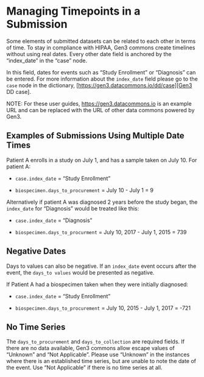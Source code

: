 # Managing Timepoints in a Submission

Some elements of submitted datasets can be related to each other in terms of time. To stay in compliance with HIPAA, Gen3 commons create timelines without using real dates. Every other date field is anchored by the “index_date” in the “case” node.

In this field, dates for events such as “Study Enrollment” or “Diagnosis” can be entered. For more information about the `index_date` field please go to the `case` node in the dictionary, [https://gen3.datacommons.io/dd/case][Gen3 DD case].

   NOTE: For these user guides, https://gen3.datacommons.io is an example URL and can be replaced with the URL of other data commons powered by Gen3.

## Examples of Submissions Using Multiple Date Times
Patient A enrolls in a study on July 1, and has a sample taken on July 10. For patient A:

* `case.index_date` = “Study Enrollment”

* `biospecimen.days_to_procurement` = July 10 - July 1 = 9

Alternatively if patient A was diagnosed 2 years before the study began, the `index_date` for “Diagnosis” would be treated like this:

* `case.index_date` = “Diagnosis”

* `biospecimen.days_to_procurment` = July 10, 2017 - July 1, 2015 = 739

## Negative Dates
Days to values can also be negative. If an `index_date` event occurs after the event, the `days_to values` would be presented as negative.

If Patient A had a biospecimen taken when they were initially diagnosed:

* `case.index_date` = “Study Enrollment”

* `biospecimen.days_to_procurement` = July 10, 2015 - July 1, 2017 = -721

## No Time Series

The `days_to_procurement` and `days_to_collection` are required fields. If there are no data available, Gen3 commons allow escape values of “Unknown” and “Not Applicable”. Please use “Unknown” in the instances where there is an established time series, but are unable to note the date of the event. Use “Not Applicable” if there is no time series at all.

<!-- intro -->
[Gen3 DD case]: https://gen3.datacommons.io/dd/case

